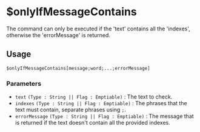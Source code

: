 # $onlyIfMessageContains
The command can only be executed if the 'text' contains all the 'indexes', otherwise the 'errorMessage' is returned.

## Usage
```
$onlyIfMessageContains[message;word;...;errorMessage]
```

### Parameters 
- `text` `(Type : String || Flag : Emptiable)` : The text to check.
- `indexes` `(Type : String || Flag : Emptiable)` : The phrases that the text must contain, separate phrases using `;`.
- `errorMessage` `(Type : String || Flag : Emptiable)` : The message that is returned if the text doesn't contain all the provided indexes.
